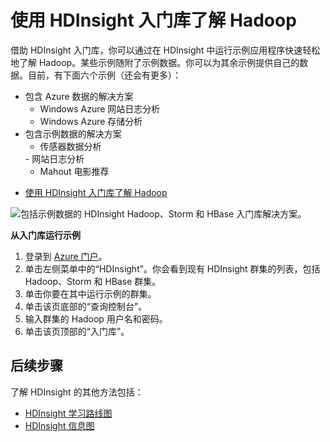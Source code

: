 <properties
   pageTitle="使用示例库了解 HDInsight 中的 Hadoop | Azure"
   description="通过从 HDInsight 入门库运行示例应用程序快速了解 Hadoop。使用示例数据，或提供你自己的数据。"
   services="hdinsight"
   documentationCenter=""
   tags="azure-portal"
   authors="mumian"
   manager="paulettm"
   editor="cgronlun"/>

<tags 
   ms.service="hdinsight" 
   ms.date="07/09/2015"
   wacn.date="10/03/2015"/>

# 使用 HDInsight 入门库了解 Hadoop

借助 HDInsight 入门库，你可以通过在 HDInsight 中运行示例应用程序快速轻松地了解 Hadoop。某些示例随附了示例数据。你可以为其余示例提供自己的数据。目前，有下面六个示例（还会有更多）：

- 包含 Azure 数据的解决方案
	- Windows Azure 网站日志分析
	- Windows Azure 存储分析
- 包含示例数据的解决方案
	- 传感器数据分析
	<!--- Twitter trend analysis-->- 网站日志分析
	- Mahout 电影推荐

* [使用 HDInsight 入门库了解 Hadoop](/documentation/articles/hdinsight-learn-hadoop-use-sample-gallery-v1)

![包括示例数据的 HDInsight Hadoop、Storm 和 HBase 入门库解决方案。][hdinsight.sample.gallery]

**从入门库运行示例**

1.	登录到 [Azure 门户][azure.portal]。
2.	单击左侧菜单中的“HDInsight”。你会看到现有 HDInsight 群集的列表，包括 Hadoop、Storm 和 HBase 群集。 
3.	单击你要在其中运行示例的群集。
4.	单击该页底部的“查询控制台”。
5.	输入群集的 Hadoop 用户名和密码。
6.	单击该页顶部的“入门库”。


## 后续步骤
了解 HDInsight 的其他方法包括：

- [HDInsight 学习路线图][hdinsight.learn.map]
- [HDInsight 信息图][hdinsight.infographic]

<!--Image references-->
[hdinsight.sample.gallery]: ./media/hdinsight-learn-hadoop-use-sample-gallery/HDInsight-Getting-Started-Gallery.png
[hdinsight.twitter.sample]: ./media/hdinsight-learn-hadoop-use-sample-gallery/HDInsight-Twitter-Trend-Analysis-sample.png

<!--Link references-->
[hdinsight.learn.map]: /documentation/articles/hdinsight-learn-map
[hdinsight.infographic]: http://go.microsoft.com/fwlink/?linkid=523960
[azure.portal]: https://manage.windowsazure.cn

<!---HONumber=71-->